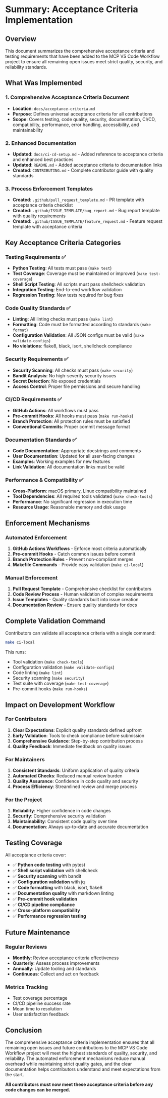 # Summary: Acceptance Criteria Implementation

## Overview

This document summarizes the comprehensive acceptance criteria and testing requirements that have been added to the MCP VS Code Workflow project to ensure all remaining open issues meet strict quality, security, and reliability standards.

## What Was Implemented

### 1. Comprehensive Acceptance Criteria Document
- **Location**: `docs/acceptance-criteria.md`
- **Purpose**: Defines universal acceptance criteria for all contributions
- **Scope**: Covers testing, code quality, security, documentation, CI/CD, compatibility, performance, error handling, accessibility, and maintainability

### 2. Enhanced Documentation
- **Updated**: `docs/ci-cd-setup.md` - Added reference to acceptance criteria and enhanced best practices
- **Updated**: `README.md` - Added acceptance criteria to documentation links
- **Created**: `CONTRIBUTING.md` - Complete contributor guide with quality standards

### 3. Process Enforcement Templates
- **Created**: `.github/pull_request_template.md` - PR template with acceptance criteria checklist
- **Created**: `.github/ISSUE_TEMPLATE/bug_report.md` - Bug report template with quality requirements
- **Created**: `.github/ISSUE_TEMPLATE/feature_request.md` - Feature request template with acceptance criteria

## Key Acceptance Criteria Categories

### Testing Requirements ✅
- **Python Testing**: All tests must pass (`make test`)
- **Test Coverage**: Coverage must be maintained or improved (`make test-coverage`)
- **Shell Script Testing**: All scripts must pass shellcheck validation
- **Integration Testing**: End-to-end workflow validation
- **Regression Testing**: New tests required for bug fixes

### Code Quality Standards ✅
- **Linting**: All linting checks must pass (`make lint`)
- **Formatting**: Code must be formatted according to standards (`make format`)
- **Configuration Validation**: All JSON configs must be valid (`make validate-configs`)
- **No violations**: flake8, black, isort, shellcheck compliance

### Security Requirements ✅
- **Security Scanning**: All checks must pass (`make security`)
- **Bandit Analysis**: No high-severity security issues
- **Secret Detection**: No exposed credentials
- **Access Control**: Proper file permissions and secure handling

### CI/CD Requirements ✅
- **GitHub Actions**: All workflows must pass
- **Pre-commit Hooks**: All hooks must pass (`make run-hooks`)
- **Branch Protection**: All protection rules must be satisfied
- **Conventional Commits**: Proper commit message format

### Documentation Standards ✅
- **Code Documentation**: Appropriate docstrings and comments
- **User Documentation**: Updated for all user-facing changes
- **Examples**: Working examples for new features
- **Link Validation**: All documentation links must be valid

### Performance & Compatibility ✅
- **Cross-Platform**: macOS primary, Linux compatibility maintained
- **Tool Dependencies**: All required tools validated (`make check-tools`)
- **Performance**: No significant regression in execution time
- **Resource Usage**: Reasonable memory and disk usage

## Enforcement Mechanisms

### Automated Enforcement
1. **GitHub Actions Workflows** - Enforce most criteria automatically
2. **Pre-commit Hooks** - Catch common issues before commit
3. **Branch Protection Rules** - Prevent non-compliant merges
4. **Makefile Commands** - Provide easy validation (`make ci-local`)

### Manual Enforcement
1. **Pull Request Template** - Comprehensive checklist for contributors
2. **Code Review Process** - Human validation of complex requirements
3. **Issue Templates** - Quality standards built into issue creation
4. **Documentation Review** - Ensure quality standards for docs

## Complete Validation Command

Contributors can validate all acceptance criteria with a single command:

```bash
make ci-local
```

This runs:
- Tool validation (`make check-tools`)
- Configuration validation (`make validate-configs`)
- Code linting (`make lint`)
- Security scanning (`make security`)
- Test suite with coverage (`make test-coverage`)
- Pre-commit hooks (`make run-hooks`)

## Impact on Development Workflow

### For Contributors
1. **Clear Expectations**: Explicit quality standards defined upfront
2. **Early Validation**: Tools to check compliance before submission
3. **Comprehensive Guidance**: Step-by-step contribution process
4. **Quality Feedback**: Immediate feedback on quality issues

### For Maintainers
1. **Consistent Standards**: Uniform application of quality criteria
2. **Automated Checks**: Reduced manual review burden
3. **Quality Assurance**: Confidence in code quality and security
4. **Process Efficiency**: Streamlined review and merge process

### For the Project
1. **Reliability**: Higher confidence in code changes
2. **Security**: Comprehensive security validation
3. **Maintainability**: Consistent code quality over time
4. **Documentation**: Always up-to-date and accurate documentation

## Testing Coverage

All acceptance criteria cover:

- ✅ **Python code testing** with pytest
- ✅ **Shell script validation** with shellcheck
- ✅ **Security scanning** with bandit
- ✅ **Configuration validation** with jq
- ✅ **Code formatting** with black, isort, flake8
- ✅ **Documentation quality** with markdown linting
- ✅ **Pre-commit hook validation**
- ✅ **CI/CD pipeline compliance**
- ✅ **Cross-platform compatibility**
- ✅ **Performance regression testing**

## Future Maintenance

### Regular Reviews
- **Monthly**: Review acceptance criteria effectiveness
- **Quarterly**: Assess process improvements
- **Annually**: Update tooling and standards
- **Continuous**: Collect and act on feedback

### Metrics Tracking
- Test coverage percentage
- CI/CD pipeline success rate
- Mean time to resolution
- User satisfaction feedback

## Conclusion

The comprehensive acceptance criteria implementation ensures that all remaining open issues and future contributions to the MCP VS Code Workflow project will meet the highest standards of quality, security, and reliability. The automated enforcement mechanisms reduce manual overhead while maintaining strict quality gates, and the clear documentation helps contributors understand and meet expectations from the start.

**All contributors must now meet these acceptance criteria before any code changes can be merged.**
